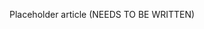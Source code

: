 <!--
title: "IP Management"
description: "Overview of IP Management"
tags: "protection IP management"
-->

Placeholder article (NEEDS TO BE WRITTEN)